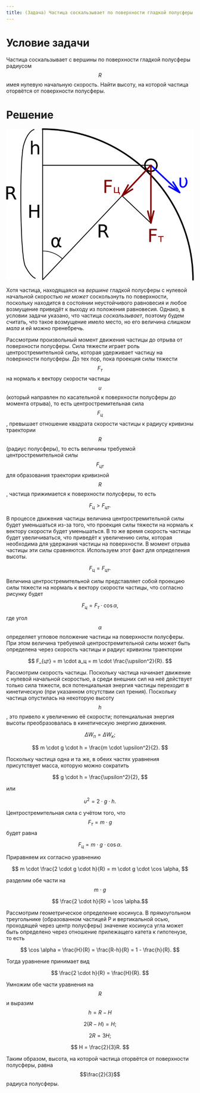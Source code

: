 ```yaml
---
title: (Задача) Частица соскальзывает по поверхности гладкой полусферы
---
```


# Условие задачи

Частица соскальзывает с вершины по поверхности гладкой полусферы
радиусом $$R$$ имея нулевую начальную скорость.  Найти высоту, на
которой частица оторвётся от поверхности полусферы.

# Решение

![Схема движения частицы и распределение сил](/physics/sliding-particle.svg.png)

Хотя частица, находящаяся на *вершине* гладкой полусферы с нулевой
начальной скоростью *не может* соскользнуть по поверхности, поскольку
находится в состоянии неустойчивого равновесия и любое возмущение
приведёт к выходу из положения равновесия.  Однако, в условии задачи
указано, что частица *соскальзывает*, поэтому будем считать, что такое
возмущение имело место, но его величина *слишком мала* и ей можно
пренебречь.

Рассмотрим произвольный момент движения частицы до отрыва от
поверхности полусферы.  Сила тяжести играет роль центростремительной
силы, которая удерживает частицу на поверхности полусферы.  До тех
пор, пока проекция силы тяжести $$F_т$$ на нормаль к вектору скорости
частицы $$\upsilon$$ (который направлен по касательной к поверхности
полусферы до момента отрыва), то есть центростремительная сила
$$F_ц$$, превышает отношение квадрата скорости частицы к радиусу
кривизны траектории $$R$$ (радиус полусферы), то есть величины
требуемой центростремительной силы $$F_{цт}$$ для образования
траектории кривизной $$R$$, частица прижимается к поверхности
полусферы, то есть

$$ F_ц > F_{цт}. $$

В процессе движения частицы величина центростремительной силы будет
уменьшаться из-за того, что проекция силы тяжести на нормаль к вектору
скорости будет уменьшаться.  В то же время скорость частицы будет
увеличиваться, что приведёт к увеличению силы, которая необходима для
удержания частицы на поверхности.  В момент отрыва частицы эти силы
сравняются.  Используем этот факт для определения высоты.

$$ F_ц = F_{цт}. $$

Величина центростремительной силы представляет собой проекцию силы
тяжести на нормаль к вектору скорости частицы, что согласно рисунку
будет

$$ F_ц = F_т \cdot \cos \alpha, $$

где угол $$\alpha$$ определяет угловое положение частицы на
поверхности полусферы.  При этом величина требуемой
центростремительной силы может быть определена через скорость частицы
и радиус кривизны траектории

$$ F_{цт} = m \cdot a_ц = m \cdot \frac{\upsilon^2}{R}. $$

Рассмотрим скорость частицы.  Поскольку частица начинает движение с
нулевой начальной скоростью, а среди внешних сил на неё действует
только сила тяжести, вся потенциальная энергия частицы переходит в
кинетическую (при указанном отсутствии сил трения).  Поскольку частица
опустилась на некоторую высоту $$h$$, это привело к увеличению её
скорости; потенциальная энергия высоты преобразовалась в кинетическую
энергию движения.

$$ \Delta W_п = \Delta W_к; $$

$$ m \cdot g \cdot h = \frac{m \cdot \upsilon^2}{2}. $$

Поскольку частица одна и та же, в обеих частях уравнения присутствует
масса, которую можно сократить

$$ g \cdot h = \frac{\upsilon^2}{2}, $$

или

$$ \upsilon^2 = 2 \cdot g \cdot h. $$

Центростремительная сила с учётом того, что $$F_т = m \cdot g$$ будет
равна

$$ F_ц = m \cdot g \cdot \cos \alpha. $$

Приравняем их согласно уравнению

$$ m \cdot \frac{2 \cdot g \cdot h}{R} = m \cdot g \cdot \cos \alpha, $$

разделим обе части на $$ m \cdot g $$

$$ \frac{2 \cdot h}{R} = \cos \alpha.$$

Рассмотрим геометрическое определение косинуса.  В прямоугольном
треугольнике (образованном частицей P и вертикальной осью, проходящей
через центр полусферы) значение косинуса угла может быть определено
через отношение прилежащего катета к гипотенузе, то есть

$$ \cos \alpha = \frac{H}{R} = \frac{R-h}{R} = 1 - \frac{h}{R}. $$

Тогда уравнение принимает вид

$$ \frac{2 \cdot h}{R} = \frac{H}{R}. $$

Умножим обе части уравнения на $$R$$ и выразим $$h = R - H$$

$$ 2(R - H) = H;$$

$$ 2R = 3H; $$

$$ H = \frac{2}{3}R. $$

Таким образом, высота, на которой частица оторвётся от поверхности
полусферы, равна $$\frac{2}{3}$$ радиуса полусферы.
